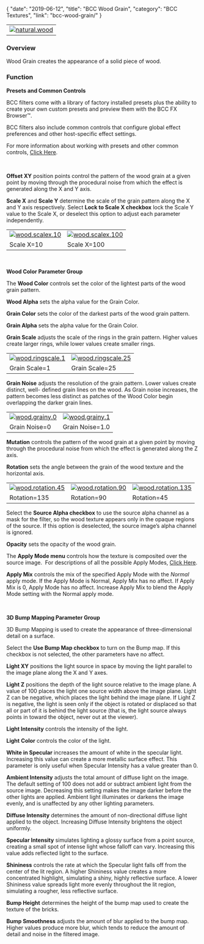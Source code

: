 {
"date": "2019-06-12",
"title": "BCC Wood Grain",
"category": "BCC Textures",
"link": "bcc-wood-grain/"
}

 

|  |
| --- |
| [![natural.wood](https://borisfx-com-res.cloudinary.com/image/upload//documentation/continuum/uploads/2013/07/natural.wood_.jpg)](https://borisfx-com-res.cloudinary.com/image/upload//documentation/continuum/uploads/2013/07/natural.wood_.jpg) |


### Overview


Wood Grain creates the appearance of a solid piece of wood.


### Function


**Presets and Common Controls**


BCC filters come with a library of factory installed presets plus the ability to create your own custom presets and preview them with the BCC FX Browser™.


BCC filters also include common controls that configure global effect preferences and other host-specific effect settings.


For more information about working with presets and other common controls, [Click Here](/documentation/continuum/bcc-common-controls/).

 


**Offset XY** position points control the pattern of the wood grain at a given point by moving through the procedural noise from which the effect is generated along the X and Y axis.


**Scale X** and **Scale Y** determine the scale of the grain pattern along the X and Y axis respectively. Select **Lock to Scale X checkbox** lock the Scale Y value to the Scale X, or deselect this option to adjust each parameter independently.




|  |  |
| --- | --- |
| [![wood.scalex.10](https://borisfx-com-res.cloudinary.com/image/upload//documentation/continuum/uploads/2013/07/wood.scalex.10.jpg)](https://borisfx-com-res.cloudinary.com/image/upload//documentation/continuum/uploads/2013/07/wood.scalex.10.jpg) | [![wood.scalex.100](https://borisfx-com-res.cloudinary.com/image/upload//documentation/continuum/uploads/2013/07/wood.scalex.100.jpg)](https://borisfx-com-res.cloudinary.com/image/upload//documentation/continuum/uploads/2013/07/wood.scalex.100.jpg) |
| Scale X=10 | Scale X=100 |


 


**Wood Color Parameter Group**


The **Wood Color** controls set the color of the lightest parts of the wood grain pattern.


**Wood Alpha** sets the alpha value for the Grain Color.


**Grain Color** sets the color of the darkest parts of the wood grain pattern.


**Grain Alpha** sets the alpha value for the Grain Color.


**Grain Scale** adjusts the scale of the rings in the grain pattern. Higher values create larger rings, while lower values create smaller rings.




|  |  |
| --- | --- |
| [![wood.ringscale.1](https://borisfx-com-res.cloudinary.com/image/upload//documentation/continuum/uploads/2013/07/wood.ringscale.1.jpg)](https://borisfx-com-res.cloudinary.com/image/upload//documentation/continuum/uploads/2013/07/wood.ringscale.1.jpg) | [![wood.ringscale.25](https://borisfx-com-res.cloudinary.com/image/upload//documentation/continuum/uploads/2013/07/wood.ringscale.25.jpg)](https://borisfx-com-res.cloudinary.com/image/upload//documentation/continuum/uploads/2013/07/wood.ringscale.25.jpg) |
| Grain Scale=1 | Grain Scale=25 |


**Grain Noise** adjusts the resolution of the grain pattern. Lower values create distinct, well- defined grain lines on the wood. As Grain noise increases, the pattern becomes less distinct as patches of the Wood Color begin overlapping the darker grain lines.




|  |  |
| --- | --- |
| [![wood.grainy.0](https://borisfx-com-res.cloudinary.com/image/upload//documentation/continuum/uploads/2013/07/wood.grainy.0.jpg)](https://borisfx-com-res.cloudinary.com/image/upload//documentation/continuum/uploads/2013/07/wood.grainy.0.jpg) | [![wood.grainy.1](https://borisfx-com-res.cloudinary.com/image/upload//documentation/continuum/uploads/2013/07/wood.grainy.1.jpg)](https://borisfx-com-res.cloudinary.com/image/upload//documentation/continuum/uploads/2013/07/wood.grainy.1.jpg) |
| Grain Noise=0 | Grain Noise=1.0 |


**Mutation** controls the pattern of the wood grain at a given point by moving through the procedural noise from which the effect is generated along the Z axis.


**Rotation** sets the angle between the grain of the wood texture and the horizontal axis.




|  |  |  |
| --- | --- | --- |
| [![wood.rotation.45](https://borisfx-com-res.cloudinary.com/image/upload//documentation/continuum/uploads/2013/07/wood.rotation.45.jpg)](https://borisfx-com-res.cloudinary.com/image/upload//documentation/continuum/uploads/2013/07/wood.rotation.45.jpg) | [![wood.rotation.90](https://borisfx-com-res.cloudinary.com/image/upload//documentation/continuum/uploads/2013/07/wood.rotation.90.jpg)](https://borisfx-com-res.cloudinary.com/image/upload//documentation/continuum/uploads/2013/07/wood.rotation.90.jpg) | [![wood.rotation.135](https://borisfx-com-res.cloudinary.com/image/upload//documentation/continuum/uploads/2013/07/wood.rotation.135.jpg)](https://borisfx-com-res.cloudinary.com/image/upload//documentation/continuum/uploads/2013/07/wood.rotation.135.jpg) |
| Rotation=135 | Rotation=90 | Rotation=45 |


Select the **Source Alpha checkbox** to use the source alpha channel as a mask for the filter, so the wood texture appears only in the opaque regions of the source. If this option is deselected, the source image’s alpha channel is ignored.


**Opacity** sets the opacity of the wood grain.


The **Apply Mode menu** controls how the texture is composited over the source image.  For descriptions of all the possible Apply Modes, [Click Here](/documentation/continuum/bcc-apply-modes/).

**Apply Mix** controls the mix of the specified Apply Mode with the *Normal* apply mode. If the Apply Mode is Normal, Apply Mix has no affect. If Apply Mix is 0, Apply Mode has no affect. Increase Apply Mix to blend the Apply Mode setting with the Normal apply mode.


 


**3D Bump Mapping Parameter Group**


3D Bump Mapping is used to create the appearance of three-dimensional detail on a surface.


Select the **Use Bump Map checkbox** to turn on the Bump map. If this checkbox is not selected, the other parameters have no affect.


**Light XY** positions the light source in space by moving the light parallel to the image plane along the X and Y axes.


**Light Z** positions the depth of the light source relative to the image plane. A value of 100 places the light one source width above the image plane. Light Z can be negative, which places the light behind the image plane. If Light Z is negative, the light is seen only if the object is rotated or displaced so that all or part of it is behind the light source (that is, the light source always points in toward the object, never out at the viewer).


**Light Intensity** controls the intensity of the light.


**Light** **Color** controls the color of the light.


**White in Specular** increases the amount of white in the specular light. Increasing this value can create a more metallic surface effect. This parameter is only useful when Specular Intensity has a value greater than 0.


**Ambient Intensity** adjusts the total amount of diffuse light on the image. The default setting of 100 does not add or subtract ambient light from the source image. Decreasing this setting makes the image darker before the other lights are applied. Ambient light illuminates or darkens the image evenly, and is unaffected by any other lighting parameters.


**Diffuse Intensity** determines the amount of non-directional diffuse light applied to the object. Increasing Diffuse Intensity brightens the object uniformly.


**Specular Intensity** simulates lighting a glossy surface from a point source, creating a small spot of intense light whose falloff can vary. Increasing this value adds reflected light to the surface.


**Shininess** controls the rate at which the Specular light falls off from the center of the lit region. A higher Shininess value creates a more concentrated highlight, simulating a shiny, highly reflective surface. A lower Shininess value spreads light more evenly throughout the lit region, simulating a rougher, less reflective surface.


**Bump Height** determines the height of the bump map used to create the texture of the bricks.


**Bump Smoothness** adjusts the amount of blur applied to the bump map. Higher values produce more blur, which tends to reduce the amount of detail and noise in the filtered image.


